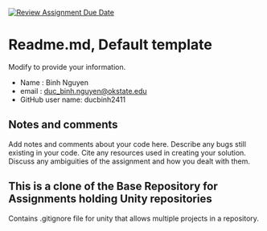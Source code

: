[![Review Assignment Due Date](https://classroom.github.com/assets/deadline-readme-button-22041afd0340ce965d47ae6ef1cefeee28c7c493a6346c4f15d667ab976d596c.svg)](https://classroom.github.com/a/FoNOlxO5)
# Readme.md, Default template

Modify to provide your information.   

* Name : Binh Nguyen
* email : duc_binh.nguyen@okstate.edu
* GitHub user name: ducbinh2411

## Notes and comments

Add notes and comments about your code here.  Describe any bugs still existing in your code. Cite any resources used in creating your solution.  Discuss any ambiguities of the assignment and how you dealt with them.

 

## This is a clone of the Base Repository for Assignments holding Unity repositories

Contains .gitignore file for unity that allows multiple projects in a repository.
